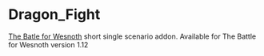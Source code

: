 # Dragon_Fight

[The Batle for Wesnoth](https://www.wesnoth.org/) short single scenario addon.
Available for The Battle for Wesnoth version 1.12
